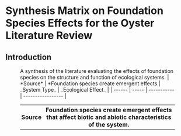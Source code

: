 <html>
<head>
  <style>
  
    body {
          font-family: sans-serif;
          padding: 5em;
         }

    th, td {
            padding: 0.2em;
           }

  </style>
  <title>
    Foundation Species Synthesis Matrix
  </title>

<h1> Synthesis Matrix on Foundation Species Effects for the Oyster Literature Review </h1>

<h2> Introduction </h2>

<figure>
  <caption>
    A synthesis of the literature evaluating the effects of foundation species on the structure and function of ecological systems.
  </caption>
  <table>
    <tr>
      <th>
        Source
      </th>
      <th>
        Foundation species create emergent effects that affect biotic and abiotic characteristics of the system.
      </th>
| *Source*                       | *Foundation species create emergent effects             | _System Type_  | _Ecological Effect_ |
| ------                         | -----              | -----------    | -----------------   |
